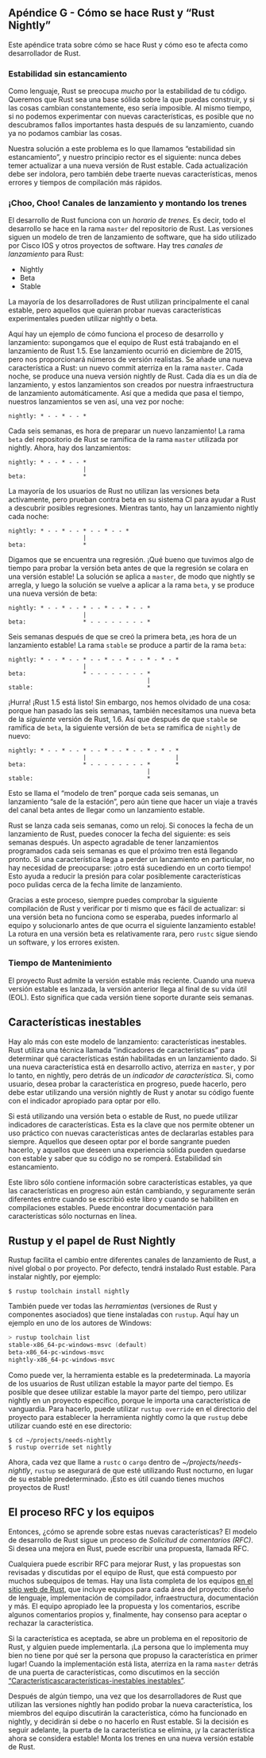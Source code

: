 ## Apéndice G - Cómo se hace Rust y “Rust Nightly”

Este apéndice trata sobre cómo se hace Rust y cómo eso te afecta como
desarrollador de Rust.

### Estabilidad sin estancamiento

Como lenguaje, Rust se preocupa _mucho_ por la estabilidad de tu código.
Queremos que Rust sea una base sólida sobre la que puedas construir, y si las
cosas cambian constantemente, eso sería imposible. Al mismo tiempo, si no
podemos experimentar con nuevas características, es posible que no descubramos
fallos importantes hasta después de su lanzamiento, cuando ya no podamos
cambiar las cosas.

Nuestra solución a este problema es lo que llamamos “estabilidad sin
estancamiento”, y nuestro principio rector es el siguiente: nunca debes temer
actualizar a una nueva versión de Rust estable. Cada actualización debe ser
indolora, pero también debe traerte nuevas características, menos errores y
tiempos de compilación más rápidos.

### ¡Choo, Choo! Canales de lanzamiento y montando los trenes

El desarrollo de Rust funciona con un _horario de trenes_. Es decir, todo el
desarrollo se hace en la rama `master` del repositorio de Rust. Las versiones
siguen un modelo de tren de lanzamiento de software, que ha sido utilizado por
Cisco IOS y otros proyectos de software. Hay tres _canales de lanzamiento_ para
Rust:

- Nightly
- Beta
- Stable

La mayoría de los desarrolladores de Rust utilizan principalmente el canal
estable, pero aquellos que quieran probar nuevas características experimentales
pueden utilizar nightly o beta.

Aquí hay un ejemplo de cómo funciona el proceso de desarrollo y lanzamiento:
supongamos que el equipo de Rust está trabajando en el lanzamiento de Rust 1.5.
Ese lanzamiento ocurrió en diciembre de 2015, pero nos proporcionará números de
versión realistas. Se añade una nueva característica a Rust: un nuevo commit
aterriza en la rama `master`. Cada noche, se produce una nueva versión nightly
de Rust. Cada día es un día de lanzamiento, y estos lanzamientos son creados
por nuestra infraestructura de lanzamiento automáticamente. Así que a medida
que pasa el tiempo, nuestros lanzamientos se ven así, una vez por noche:

```text
nightly: * - - * - - *
```

Cada seis semanas, es hora de preparar un nuevo lanzamiento! La rama `beta` del
repositorio de Rust se ramifica de la rama `master` utilizada por nightly.
Ahora, hay dos lanzamientos:

```text
nightly: * - - * - - *
                     |
beta:                *
```

La mayoría de los usuarios de Rust no utilizan las versiones beta activamente,
pero prueban contra beta en su sistema CI para ayudar a Rust a descubrir
posibles regresiones. Mientras tanto, hay un lanzamiento nightly cada
noche:

```text
nightly: * - - * - - * - - * - - *
                     |
beta:                *
```

Digamos que se encuentra una regresión. ¡Qué bueno que tuvimos algo de tiempo
para probar la versión beta antes de que la regresión se colara en una versión
estable! La solución se aplica a `master`, de modo que nightly se arregla, y
luego la solución se vuelve a aplicar a la rama `beta`, y se produce una nueva
versión de beta:

```text
nightly: * - - * - - * - - * - - * - - *
                     |
beta:                * - - - - - - - - *
```

Seis semanas después de que se creó la primera beta, ¡es hora de un lanzamiento
estable! La rama `stable` se produce a partir de la rama `beta`:

```text
nightly: * - - * - - * - - * - - * - - * - * - *
                     |
beta:                * - - - - - - - - *
                                       |
stable:                                *
```

¡Hurra! ¡Rust 1.5 está listo! Sin embargo, nos hemos olvidado de una cosa:
porque han pasado las seis semanas, también necesitamos una nueva beta de la
_siguiente_ versión de Rust, 1.6. Así que después de que `stable` se ramifica de
`beta`, la siguiente versión de `beta` se ramifica de `nightly` de nuevo:

```text
nightly: * - - * - - * - - * - - * - - * - * - *
                     |                         |
beta:                * - - - - - - - - *       *
                                       |
stable:                                *
```

Esto se llama el “modelo de tren” porque cada seis semanas, un lanzamiento
“sale de la estación”, pero aún tiene que hacer un viaje a través del canal
beta antes de llegar como un lanzamiento estable.

Rust se lanza cada seis semanas, como un reloj. Si conoces la fecha de un
lanzamiento de Rust, puedes conocer la fecha del siguiente: es seis semanas
después. Un aspecto agradable de tener lanzamientos programados cada seis
semanas es que el próximo tren está llegando pronto. Si una característica
llega a perder un lanzamiento en particular, no hay necesidad de preocuparse:
¡otro está sucediendo en un corto tiempo! Esto ayuda a reducir la presión para
colar posiblemente características poco pulidas cerca de la fecha límite de
lanzamiento.

Gracias a este proceso, siempre puedes comprobar la siguiente compilación de
Rust y verificar por ti mismo que es fácil de actualizar: si una versión beta
no funciona como se esperaba, puedes informarlo al equipo y solucionarlo antes
de que ocurra el siguiente lanzamiento estable! La rotura en una versión beta
es relativamente rara, pero `rustc` sigue siendo un software, y los errores
existen.

### Tiempo de Mantenimiento

El proyecto Rust admite la versión estable más reciente. Cuando una nueva 
versión estable es lanzada, la versión anterior llega al final de su vida útil 
(EOL). Esto significa que cada versión tiene soporte durante seis semanas.

## Características inestables

Hay alo más con este modelo de lanzamiento: características inestables.
Rust utiliza una técnica llamada “indicadores de características” para
determinar qué características están habilitadas en un lanzamiento dado. Si una
nueva característica está en desarrollo activo, aterriza en `master`, y por lo
tanto, en nightly, pero detrás de un _indicador de característica_. Si, como
usuario, desea probar la característica en progreso, puede hacerlo, pero debe
estar utilizando una versión nightly de Rust y anotar su código fuente con el
indicador apropiado para optar por ello.

Si está utilizando una versión beta o estable de Rust, no puede utilizar
indicadores de características. Esta es la clave que nos permite obtener un uso
práctico con nuevas características antes de declararlas estables para siempre.
Aquellos que deseen optar por el borde sangrante pueden hacerlo, y aquellos que
deseen una experiencia sólida pueden quedarse con estable y saber que su código
no se romperá. Estabilidad sin estancamiento.

Este libro sólo contiene información sobre características estables, ya que las
características en progreso aún están cambiando, y seguramente serán diferentes
entre cuando se escribió este libro y cuando se habiliten en compilaciones
estables. Puede encontrar documentación para características sólo nocturnas en
línea.

## Rustup y el papel de Rust Nightly

Rustup facilita el cambio entre diferentes canales de lanzamiento de Rust, a
nivel global o por proyecto. Por defecto, tendrá instalado Rust estable. Para
instalar nightly, por ejemplo:

```console
$ rustup toolchain install nightly
```

También puede ver todas las _herramientas_ (versiones de Rust y componentes
asociados) que tiene instaladas con `rustup`. Aquí hay un ejemplo en uno de los
autores de Windows:

```powershell
> rustup toolchain list
stable-x86_64-pc-windows-msvc (default)
beta-x86_64-pc-windows-msvc
nightly-x86_64-pc-windows-msvc
```

Como puede ver, la herramienta estable es la predeterminada. La mayoría de los
usuarios de Rust utilizan estable la mayor parte del tiempo. Es posible que
desee utilizar estable la mayor parte del tiempo, pero utilizar nightly en un
proyecto específico, porque le importa una característica de vanguardia. Para
hacerlo, puede utilizar `rustup override` en el directorio del proyecto para
establecer la herramienta nightly como la que `rustup` debe utilizar cuando
esté en ese directorio:

```console
$ cd ~/projects/needs-nightly
$ rustup override set nightly
```

Ahora, cada vez que llame a `rustc` o `cargo` dentro de
_~/projects/needs-nightly_, `rustup` se asegurará de que esté utilizando Rust
nocturno, en lugar de su estable predeterminado. ¡Esto es útil cuando tienes
muchos proyectos de Rust!

## El proceso RFC y los equipos

Entonces, ¿cómo se aprende sobre estas nuevas características? El modelo de
desarrollo de Rust sigue un proceso de _Solicitud de comentarios (RFC)_. Si
desea una mejora en Rust, puede escribir una propuesta, llamada RFC.

Cualquiera puede escribir RFC para mejorar Rust, y las propuestas son revisadas
y discutidas por el equipo de Rust, que está compuesto por muchos subequipos de
temas. Hay una lista completa de los equipos [en el sitio web de
Rust](https://www.rust-lang.org/governance), que incluye equipos para cada área
del proyecto: diseño de lenguaje, implementación de compilador, infraestructura,
documentación y más. El equipo apropiado lee la propuesta y los comentarios,
escribe algunos comentarios propios y, finalmente, hay consenso para aceptar o
rechazar la característica.

Si la característica es aceptada, se abre un problema en el repositorio de
Rust, y alguien puede implementarla. ¡La persona que lo implementa muy bien no
tiene por qué ser la persona que propuso la característica en primer lugar!
Cuando la implementación está lista, aterriza en la rama `master` detrás de una
puerta de características, como discutimos en la sección [“Característicascaracterísticas-inestables
inestables”](#caracteristicas-inestables)<!-- ignore -->.

Después de algún tiempo, una vez que los desarrolladores de Rust que utilizan
las versiones nightly han podido probar la nueva característica, los
miembros del equipo discutirán la característica, cómo ha funcionado en
nightly, y decidirán si debe o no hacerlo en Rust estable. Si la decisión es
seguir adelante, la puerta de la característica se elimina, ¡y la característica
ahora se considera estable! Monta los trenes en una nueva versión estable de
Rust.
